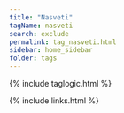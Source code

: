 ```yaml
---
title: "Nasveti"
tagName: nasveti
search: exclude
permalink: tag_nasveti.html
sidebar: home_sidebar
folder: tags
---
```

{% include taglogic.html %}

{% include links.html %}
